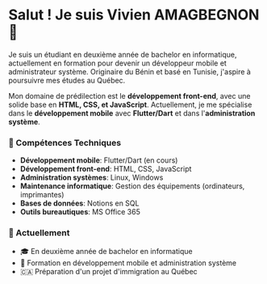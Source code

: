 # Salut ! Je suis Vivien AMAGBEGNON 👋

Je suis un étudiant en deuxième année de bachelor en informatique, actuellement en formation pour devenir un développeur mobile et administrateur système. Originaire du Bénin et basé en Tunisie, j'aspire à poursuivre mes études au Québec.

Mon domaine de prédilection est le **développement front-end**, avec une solide base en **HTML, CSS, et JavaScript**. Actuellement, je me spécialise dans le **développement mobile** avec **Flutter/Dart** et dans l'**administration système**.

### 💼 Compétences Techniques
- **Développement mobile**: Flutter/Dart (en cours)
- **Développement front-end**: HTML, CSS, JavaScript
- **Administration systèmes**: Linux, Windows
- **Maintenance informatique**: Gestion des équipements (ordinateurs, imprimantes)
- **Bases de données**: Notions en SQL
- **Outils bureautiques**: MS Office 365

### 🌱 Actuellement
- 🎓 En deuxième année de bachelor en informatique
- 📱 Formation en développement mobile et administration système
- 🇨🇦 Préparation d'un projet d'immigration au Québec
